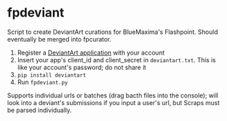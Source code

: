 # fpdeviant

Script to create DeviantArt curations for BlueMaxima's Flashpoint. Should eventually be merged into fpcurator.

1. Register a [DeviantArt application](https://www.deviantart.com/developers/) with your account
2. Insert your app's client_id and client_secret in `deviantart.txt`. This is like your account's password; do not share it
3. `pip install deviantart`
4. Run `fpdeviant.py`

Supports individual urls or batches (drag bacth files into the console); will look into a deviant's submissions if you input a user's url, but Scraps must be parsed individually.

